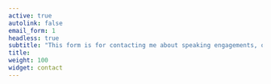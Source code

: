```yaml
---
active: true
autolink: false
email_form: 1
headless: true
subtitle: "This form is for contacting me about speaking engagements, opportunities to work together, or mentorship requests. This is *NOT* a form for requesting help."
title:
weight: 100
widget: contact
---
```

